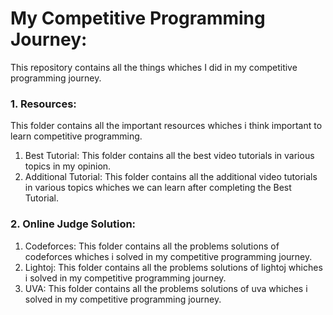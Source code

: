 # My Competitive Programming Journey:
This repository contains all the things whiches I did in my competitive programming journey.
### 1. Resources:
This folder contains all the important resources whiches i think important to learn competitive programming.
  1. Best Tutorial:
  This folder contains all the best video tutorials in various topics in my opinion.
  2. Additional Tutorial:
  This folder contains all the additional video tutorials in various topics whiches we can learn after completing the Best Tutorial.
### 2. Online Judge Solution:
  1. Codeforces: This folder contains all the problems solutions of codeforces whiches i solved in my competitive programming journey.
  2. Lightoj: This folder contains all the problems solutions of lightoj whiches i solved in my competitive programming journey.
  3. UVA: This folder contains all the problems solutions of uva whiches i solved in my competitive programming journey.
